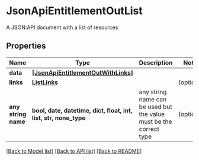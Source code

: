 # JsonApiEntitlementOutList

A JSON:API document with a list of resources

## Properties
Name | Type | Description | Notes
------------ | ------------- | ------------- | -------------
**data** | [**[JsonApiEntitlementOutWithLinks]**](JsonApiEntitlementOutWithLinks.md) |  | 
**links** | [**ListLinks**](ListLinks.md) |  | [optional] 
**any string name** | **bool, date, datetime, dict, float, int, list, str, none_type** | any string name can be used but the value must be the correct type | [optional]

[[Back to Model list]](../README.md#documentation-for-models) [[Back to API list]](../README.md#documentation-for-api-endpoints) [[Back to README]](../README.md)



